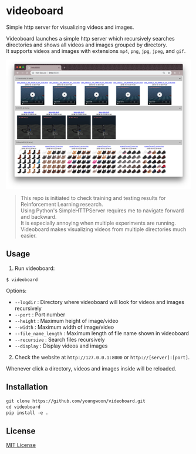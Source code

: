 # videoboard

Simple http server for visualizing videos and images.

Videoboard launches a simple http server which recursively searches directories and shows all videos and images grouped by directory.<br>
It supports videos and images with extensions `mp4`, `png`, `jpg`, `jpeg`, and `gif`.

![Screenshot: videoboard](screenshot.png)

> This repo is initiated to check training and testing results for Reinforcement Learning research. <br>
> Using Python's SimpleHTTPServer requires me to navigate forward and backward. <br>
> It is especially annoying when multiple experiments are running. <br>
> Videoboard makes visualizing videos from multiple directories much easier.


## Usage

1. Run videoboard:
```
$ videoboard
```

Options:

* `--logdir`           : Directory where videoboard will look for videos and images recursively
* `--port`             : Port number
* `--height`           : Maximum height of image/video
* `--width`            : Maximum width of image/video
* `--file_name_length` : Maximum length of file name shown in videoboard
* `--recursive`        : Search files recursively
* `--display`          : Display videos and images

2. Check the website at `http://127.0.0.1:8000` or `http://[server]:[port]`.

Whenever click a directory, videos and images inside will be reloaded.


## Installation

```
git clone https://github.com/youngwoon/videoboard.git
cd videoboard
pip install -e .
```

## License

[MIT License](LICENSE)

